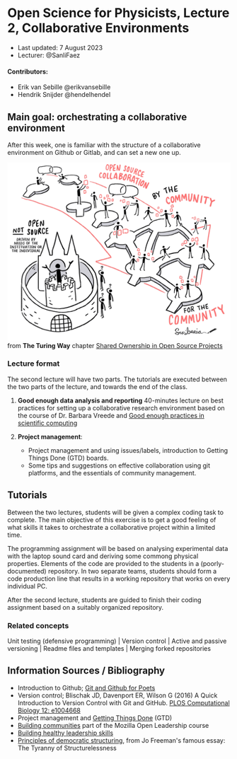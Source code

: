 # Open Science for Physicists, Lecture 2, Collaborative Environments

+ Last updated: 7 August 2023
+ Lecturer: @SanliFaez 

#### Contributors: 
+ Erik van Sebille @erikvansebille
+ Hendrik Snijder @hendelhendel

## Main goal: orchestrating a collaborative environment
After this week, one is familiar with the structure of a collaborative environment on Github or Gitlab, and can set a new one up.

![Depiction of Open Source Collaboration](../Week2/open-source-collaboration.png)
from **The Turing Way** chapter [Shared Ownership in Open Source Projects](https://the-turing-way.netlify.app/collaboration/shared-ownership)


### Lecture format

The second lecture will have two parts. The tutorials are executed between the two parts of the lecture, and towards the end of the class.

1. **Good enough data analysis and reporting** 
    40-minutes lecture on best practices for setting up a collaborative research environment based on the course of Dr. Barbara Vreede and [Good enough practices in scientific computing](https://doi.org/10.1371/journal.pcbi.1005510)

2. **Project management**: 
    - Project management and using issues/labels, introduction to Getting Things Done (GTD) boards. 
    - Some tips and suggestions on effective collaboration using git platforms, and the essentials of community management.

## Tutorials
Between the two lectures, students will be given a complex coding task to complete. The main objective of this exercise is to get a good feeling of what skills it takes to orchestrate a collaborative project within a limited time. 

The programming assignment will be based on analysing experimental data with the laptop sound card and deriving some commong physical properties. Elements of the code are provided to the students in a (poorly-documented) repository. In two separate teams, students should form a code production line that results in a working repository that works on every individual PC.

After the second lecture, students are guided to finish their coding assignment based on a suitably organized repository. 

### Related concepts
Unit testing (defensive programming) | Version control | Active and passive versioning | Readme files and templates | Merging forked repositories

## Information Sources / Bibliography  

+ Introduction to Github; [Git and Github for Poets](https://www.youtube.com/playlist?list=PLRqwX-V7Uu6ZF9C0YMKuns9sLDzK6zoiV)
+ Version control; Blischak JD, Davenport ER, Wilson G (2016) A Quick Introduction to Version Control with Git and GitHub. [PLOS Computational Biology 12: e1004668](https://doi.org/10.1371/journal.pcbi.1004668)  
+ Project management and [Getting Things Done](https://gettingthingsdone.com/what-is-gtd/) (GTD)
+ [Building communities](https://mozilla.github.io/open-leadership-training-series/articles/building-communities-of-contributors/) part of the Mozilla Open Leadership course 
+ [Building healthy leadership skills](https://the-turing-way.netlify.app/collaboration/leadership/leadership-building)
+ [Principles of democratic structuring](https://www.jofreeman.com/joreen/tyranny.htm), from Jo Freeman's famous essay: The Tyranny of Structurelessness